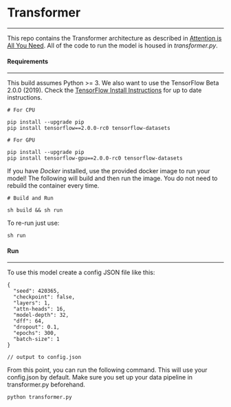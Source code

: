 # Transformer

---

This repo contains the Transformer architecture as described in [Attention is All You Need](https://arxiv.org/abs/1706.03762). All of the code to run the model is housed in _transformer.py_.

#### Requirements

---

This build assumes Python >= 3. We also want to use the TensorFlow Beta 2.0.0 (2019). Check the [TensorFlow Install Instructions](https://www.tensorflow.org/install/pip) for up to date instructions.

```
# For CPU

pip install --upgrade pip
pip install tensorflow==2.0.0-rc0 tensorflow-datasets

# For GPU

pip install --upgrade pip
pip install tensorflow-gpu==2.0.0-rc0 tensorflow-datasets
```

If you have _Docker_ installed, use the provided docker image to run your model! The following will build and then run the image. You do not need to rebuild the container every time.

```
# Build and Run

sh build && sh run
```

To re-run just use:

```
sh run
```

#### Run

---

To use this model create a config JSON file like this:

```
{
  "seed": 420365,
  "checkpoint": false,
  "layers": 1,
  "attn-heads": 16,
  "model-depth": 32,
  "dff": 64,
  "dropout": 0.1,
  "epochs": 300,
  "batch-size": 1
}

// output to config.json
```

From this point, you can run the following command. This will use your config.json by default. Make sure you set up your data pipeline in transformer.py beforehand.

```
python transformer.py
```
